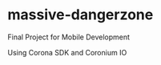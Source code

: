 massive-dangerzone
==================

Final Project for Mobile Development

Using Corona SDK and Coronium IO
